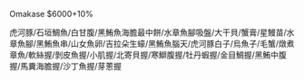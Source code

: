 Omakase $6000+10%

虎河豚/石垣鯛魚/白甘腹/黑鮪魚海膽最中餅/水章魚腳吸盤/大干貝/蟹膏/星鰻苗/水章魚腳/黑鮪魚串/山女魚卵/吉拉朵生蠔/黑鮪魚腦天/虎河豚白子/烏魚子/毛蟹/燉煮章魚/軟絲握/剝皮魚握/小肌握/北寄貝握/寒鰤腹握/牡丹蝦握/金目鯛握/黑鮪中腹握/馬糞海膽握/沙丁魚握/芽蔥握

